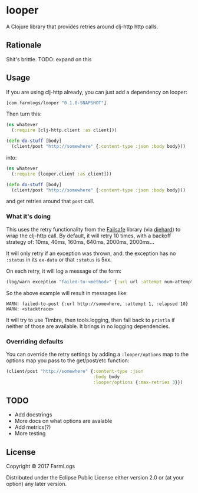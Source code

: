 # looper

A Clojure library that provides retries around clj-http http calls.

## Rationale

Shit's brittle.
TODO: expand on this

## Usage

If you are using clj-http already, you can just add a dependency on looper:

```clj
[com.farmlogs/looper "0.1.0-SNAPSHOT"]
```

Then turn this:

```clj
(ns whatever
  (:require [clj-http.client :as client]))

(defn do-stuff [body]
  (client/post "http://somewhere" {:content-type :json :body body}))
```

into:

```clj
(ns whatever
  (:require [looper.client :as client]))

(defn do-stuff [body]
  (client/post "http://somewhere" {:content-type :json :body body}))
```

and get retries around that `post` call.

### What it's doing

This uses the retry functionality from the [Failsafe] library (via
[diehard]) to wrap the clj-http call. By default, it will retry 10
times, with a backoff strategy of: 10ms, 40ms, 160ms, 640ms, 2000ms, 2000ms...

It will only retry if an exception was thrown, and: the exception has
no `:status` in its `ex-data` or that `:status` is 5xx.

On each retry, it will log a message of the form:

```clj
(log/warn exception "failed-to-<method>" {:url url :attempt num-attempts :elapsed time-elapsed-since-first-call})
```

So the above example will result in messages like:

```
WARN: failed-to-post {:url http://somewhere, :attempt 1, :elapsed 10}
WARN: <stacktrace>
```

It will try to use Timbre, then tools.logging, then fall back to
`println` if neither of those are available. It brings in no logging
dependencies.

### Overriding defaults

You can override the retry settings by adding a `:looper/options` map
to the options map you pass to the get/post/etc function:

```clj
(client/post "http://somewhere" {:content-type :json
                                 :body body
                                 :looper/options {:max-retries 3}})
```

## TODO

* Add docstrings
* More docs on what options are avalable
* Add metrics(?)
* More testing

## License

Copyright © 2017 FarmLogs

Distributed under the Eclipse Public License either version 2.0 or (at
your option) any later version.

[Failsafe]: https://github.com/jhalterman/failsafe
[diehard]: https://github.com/sunng87/diehard
